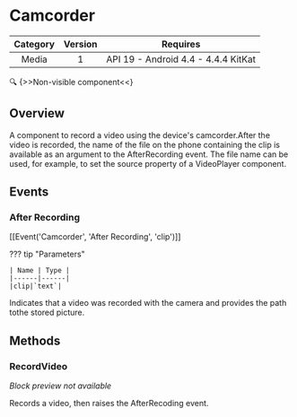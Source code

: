 # Camcorder

| Category | Version | Requires |
|:--------:|:-------:|:--------:|
|Media|1|API 19 - Android 4.4 - 4.4.4 KitKat|

:mag: {>>Non-visible component<<}

## Overview

A component to record a video using the device's camcorder.After the video is recorded, the name of the file on the phone containing the clip is available as an argument to the AfterRecording event. The file name can be used, for example, to set the source property of a VideoPlayer component.

## Events

### After Recording

[[Event('Camcorder', 'After Recording', 'clip')]]

??? tip "Parameters"

    | Name | Type |
    |------|------|
    |clip|`text`|


Indicates that a video was recorded with the camera and provides the path tothe stored picture.

## Methods

### RecordVideo

_Block preview not available_

Records a video, then raises the AfterRecoding event.